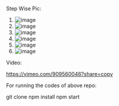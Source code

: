 Step Wise Pic:

1. ![image](https://github.com/Manjunadhadandibhotla/Work/assets/84279436/277e37dd-a13b-4014-a3bb-b26ce1fff2f8)
2. ![image](https://github.com/Manjunadhadandibhotla/Work/assets/84279436/c91642b9-ccd3-41e1-b321-4b1e8e457cc9)
3. ![image](https://github.com/Manjunadhadandibhotla/Work/assets/84279436/7a2871e8-eab6-4124-980c-6ffdfafdccfb)
4. ![image](https://github.com/Manjunadhadandibhotla/Work/assets/84279436/c5c93036-be4f-4699-903a-72d0d92137cd)
5. ![image](https://github.com/Manjunadhadandibhotla/Work/assets/84279436/c215cf61-8456-4a57-96c6-c9c95af271d8)
6. ![image](https://github.com/Manjunadhadandibhotla/Work/assets/84279436/f1025ebd-7d22-4700-b2db-1a37824c9645)



Video:

https://vimeo.com/909560046?share=copy

For running the codes of above repo:

git clone 
npm install
npm start








